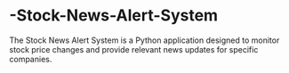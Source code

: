 # -Stock-News-Alert-System
The Stock News Alert System is a Python application designed to monitor stock price changes and provide relevant news updates for specific companies.
